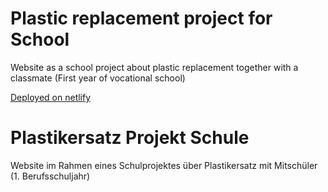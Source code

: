 # Plastic replacement project for School

Website as a school project about plastic replacement together with a classmate (First year of vocational school)

[Deployed on netlify](https://schuleprojekt.netlify.app/)

# Plastikersatz Projekt Schule

Website im Rahmen eines Schulprojektes über Plastikersatz mit Mitschüler (1. Berufsschuljahr)
